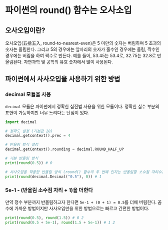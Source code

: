 # 파이썬의 round() 함수는 오사소입

## 오사오입이란?

오사오입(五捨五入, round-to-nearest-even)은 5 미만의 숫자는 버림하며 5 초과의 숫자는 올림한다. 그리고 5의 경우에는 앞자리의 숫자가 홀수인 경우에는 올림, 짝수인 경우에는 버림을 하여 짝수로 만든다. 예를 들어, 53.45는 53.4로, 32.75는 32.8로 반올림된다. 자연과학 및 공학의 유효 숫자에서 많이 사용된다.

## 파이썬에서 사사오입을 사용하기 위한 방법

### decimal 모듈을 사용

`decimal` 모듈은 파이썬에서 정확한 십진법 사용을 위한 모듈이다. 정확한 실수 부분의 표현이 가능하지만 너무 느리다는 단점이 있다.

```python
import decimal

# 정확도 설정 (기본값 28)
decimal.getcontext().prec = 4

# 반올림 방식 설정
decimal.getContext().rounding = decimal.ROUND_HALF_UP

# 기본 반올림 방식
print(round(0.5)) # 0

# 사사오입을 적용한 반올림 방식 (round() 함수의 두 번째 인자는 반올림할 소수점 자리수)
print(round(decimal.Decimal("0.5"), 0)) # 1
```

### 5e-1 - (반올림 소수점 자리 + 1)을 더한다

만약 정수 부분까지 반올림하고자 한다면 `5e-1 + (0 + 1) = 0.5`를 더해 버림한다. 꼼수에 가까운 방법이지만 사사오입만을 위한 방법으로는 빠르고 간편한 방법이다.

```python
print(round(0.5), round(1.5)) # 0 2
print(round(0.5 + 5e-1), round(1.5 + 5e-1)) # 1 2
```
